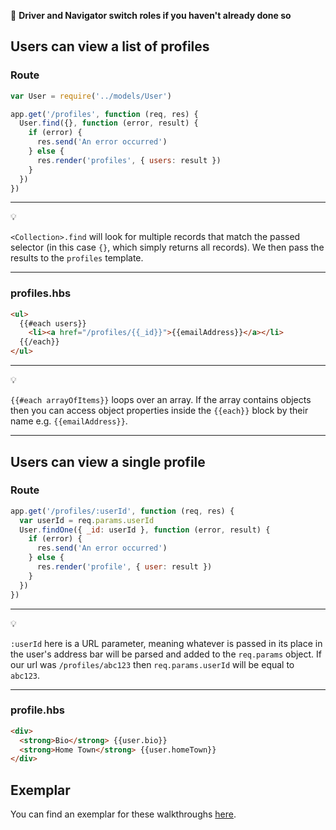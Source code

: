 :twisted_rightwards_arrows: **Driver and Navigator switch roles if you haven't already done so**

## Users can view a list of profiles

### Route

```js
var User = require('../models/User')
```

```js
app.get('/profiles', function (req, res) {
  User.find({}, function (error, result) {
    if (error) {
      res.send('An error occurred')
    } else {
      res.render('profiles', { users: result })
    }
  })
})
```

***
:bulb:

`<Collection>.find` will look for multiple records that match the passed selector (in this case `{}`, which simply returns all records). We then pass the results to the `profiles` template.
***

### profiles.hbs

```html
<ul>
  {{#each users}}
    <li><a href="/profiles/{{_id}}">{{emailAddress}}</a></li>
  {{/each}}
</ul>
```

***
:bulb:

`{{#each arrayOfItems}}` loops over an array. If the array contains objects then you can access object properties inside the `{{each}}` block by their name e.g. `{{emailAddress}}`.
***

## Users can view a single profile

### Route

```js
app.get('/profiles/:userId', function (req, res) {
  var userId = req.params.userId
  User.findOne({ _id: userId }, function (error, result) {
    if (error) {
      res.send('An error occurred')
    } else {
      res.render('profile', { user: result })
    }
  })
})
```

***
:bulb:

`:userId` here is a URL parameter, meaning whatever is passed in its place in the user's address bar will be parsed and added to the `req.params` object. If our url was `/profiles/abc123` then `req.params.userId` will be equal to `abc123`. 
***

### profile.hbs

```html
<div>
  <strong>Bio</strong> {{user.bio}}
  <strong>Home Town</strong> {{user.homeTown}}
</div>
```

## Exemplar

You can find an exemplar for these walkthroughs [here](https://github.com/MCRcodes/social-network-exemplar).